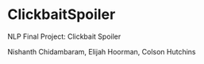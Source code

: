 # ClickbaitSpoiler
NLP Final Project: Clickbait Spoiler

Nishanth Chidambaram, Elijah Hoorman, Colson Hutchins
